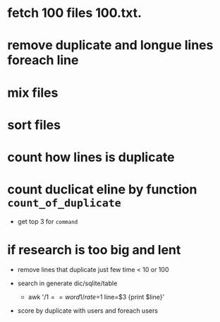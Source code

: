 # fetch 100 files 100.txt.
# remove duplicate and longue lines foreach line
# mix files
# sort files
# count how lines is duplicate
# count duclicat eline by function `count_of_duplicate`
- get top 3 for `command`

# if research is too big and lent
  - remove lines that duplicate just few time < 10 or 100

- search in generate dic/sqlite/table
  - awk '/$1==word1/ rate=$1 line=$3 {print $line}'

- score by duplicate with users and foreach users
